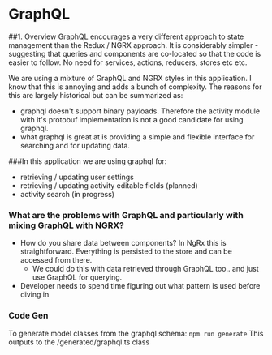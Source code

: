 # GraphQL
##1. Overview
GraphQL encourages a very different approach to state management than the 
Redux / NGRX approach.  It is considerably simpler - suggesting that queries and components
are co-located so that the code is easier to follow.  No need for services, actions, reducers,
stores etc etc.  

We are using a mixture of GraphQL and NGRX styles in this application.  I know that this is
annoying and adds a bunch of complexity.  The reasons for this are largely historical but 
can be summarized as:
- graphql doesn't support binary payloads.  Therefore the activity module with it's protobuf
implementation is not a good candidate for using graphql.
- what graphql is great at is providing a simple and flexible interface for searching and for
updating data.  

###In this application we are using graphql for:
- retrieving / updating user settings
- retrieving / updating activity editable fields (planned)
- activity search (in progress)


### What are the problems with GraphQL and particularly with mixing GraphQL with NGRX?

- How do you share data between components?  In NgRx this is straightforward.  Everything
is persisted to the store and can be accessed from there.  
     - We could do this with data retrieved through GraphQL too.. and just use GraphQL for
     querying.
- Developer needs to spend time figuring out what pattern is used before diving in


### Code Gen
To generate model classes from the graphql schema:  `npm run generate`  This outputs to the 
/generated/graphql.ts class
